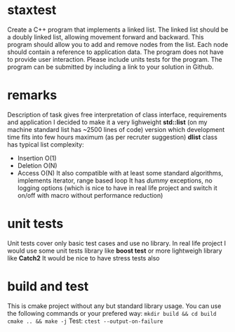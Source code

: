 # staxtest

Create a C++ program that implements a linked list. The linked list should be a doubly linked list, allowing movement forward and backward. This program should allow you to add and remove nodes from the list. Each node should contain a reference to application data. The program does not have to provide user interaction. Please include units tests for the program. The program can be submitted by including a link to your solution in Github.

# remarks
Description of task gives free interpretation of class interface, requirements and application
I decided to make it a very lighweight **std::list** (on my machine standard list has ~2500 lines of code) version which
development time fits into few hours maximum (as per recruter suggestion)
**dlist** class has typical list complexity:
* Insertion O(1)
* Deletion O(N)
* Access O(N)
It also compatible with at least some standard algorithms, implements iterator, range based loop
It has *dummy* exceptions, no logging options (which is nice to have in real life project and switch it on/off with macro without performance reduction)

# unit tests
Unit tests cover only basic test cases and use no library. In real life project I would use some unit tests library like **boost test** or more lightweigh library like **Catch2**
It would be nice to have stress tests also

# build and test
This is cmake project without any but standard library usage. You can use the following commands or your prefered way:
`mkdir build && cd build`
`cmake .. && make -j`
Test:
`ctest --output-on-failure`